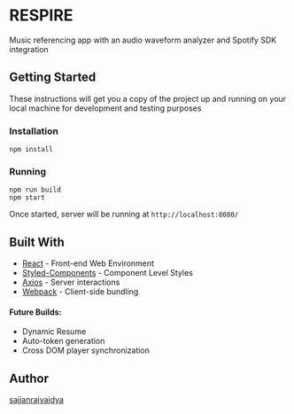# RESPIRE
Music referencing app with an audio waveform analyzer and Spotify SDK integration

## Getting Started
These instructions will get you a copy of the project up and running on your local machine for development and testing purposes

### Installation
```
npm install
```

### Running
```
npm run build
npm start
```

Once started, server will be running at `http://localhost:8080/`

## Built With
* [React](https://reactjs.org/) - Front-end Web Environment
* [Styled-Components](https://styled-components.com/) - Component Level Styles
* [Axios](https://www.npmjs.com/package/axios) - Server interactions
* [Webpack](https://webpack.js.org/) - Client-side bundling

#### Future Builds:
* Dynamic Resume
* Auto-token generation
* Cross DOM player synchronization

## Author
[sajjanrajvaidya](https://github.com/sajjanrajvaidya)
